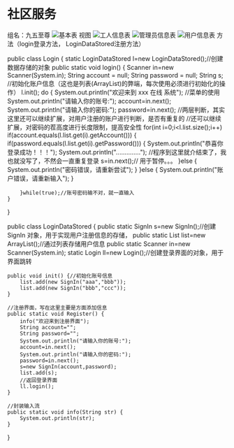# 社区服务
组名：九五至尊
![基本表](https://user-images.githubusercontent.com/106253856/170810700-0f358536-6a4b-435b-b585-fde5eb6cf634.png)
视图
![工人信息表](https://user-images.githubusercontent.com/106253856/170810720-02fbdd05-d357-4fe9-99d0-7c789d0ea24d.png)
![管理员信息表](https://user-images.githubusercontent.com/106253856/170810743-65bdbb94-9a5f-4187-a8be-944d00c8b2aa.png)
![用户信息表](https://user-images.githubusercontent.com/106253856/170811072-9d68ea1e-8763-4a25-a935-051c9efb3d4b.png)
方法（login登录方法， LoginDataStored注册方法）

public class Login {
	static LoginDataStored l=new LoginDataStored();//创建数据存储的对象
	public static void login() {
		Scanner in=new Scanner(System.in);
		String account = null;
		String password = null;
		String s;
		//初始化账户信息（这也是列表(ArrayList)的弊端，每次使用必须进行初始化的操作）
		l.init();
		do {
			System.out.println("欢迎来到 xxx 在线 系统");
			//菜单的使用
			System.out.println("请输入你的账号:");
			account=in.next();
			System.out.println("请输入你的密码:");
			password=in.next();
			//两层判断，其实这里还可以继续扩展，对用户注册的账户进行判断，是否有重复的
			//还可以继续扩展，对密码的茬高度进行长度限制，提高安全性
			for(int i=0;i<l.list.size();i++)
			if(account.equals(l.list.get(i).getAccount())) {
				if(password.equals(l.list.get(i).getPassword())) {
					System.out.println("恭喜你登录成功！！！");
					System.out.println("..............");
					//程序到这里就介结束了，我也就没写了，不然会一直重复登录
					s=in.next();// 用于暂停。。。
				}else {
					System.out.println("密码错误，请重新尝试");
				}
			}else {
				System.out.println("账户错误，请重新输入");
			}
			
		}while(true);//账号密码输不对，就一直输入
	}
}

public class LoginDataStored {
    public static  SignIn s=new SignIn();//创建SignIn 对象，用于实现用户注册信息的存储，
    public static  List<SignIn> list=new ArrayList<SignIn>();//通过列表存储用户信息
    public static Scanner in=new Scanner(System.in);
    static Login ll=new Login();//创建登录界面的对象，用于界面跳转
    
    public void init() {//初始化账号信息
    	list.add(new SignIn("aaa","bbb"));
    	list.add(new SignIn("bbb","ccc"));
    }
    
    //注册界面，写在这里主要是方面添加信息
    public static void Register() {
    	info("欢迎来到注册界面");
    	String account="";
    	String password="";
    	System.out.println("请输入你的账号:");
    	account=in.next();
    	System.out.println("请输入你的密码:");
    	password=in.next();
    	s=new SignIn(account,password);
    	list.add(s);
    	//返回登录界面
    	ll.login();
    }
    
    //封装输入流
    public static void info(String str) {
    	System.out.println(str);
    }
}
